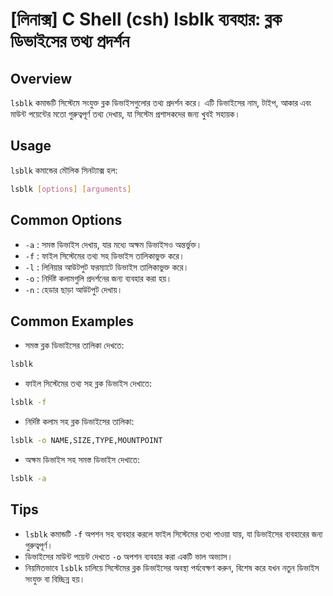 # [লিনাক্স] C Shell (csh) lsblk ব্যবহার: ব্লক ডিভাইসের তথ্য প্রদর্শন

## Overview
`lsblk` কমান্ডটি সিস্টেমে সংযুক্ত ব্লক ডিভাইসগুলোর তথ্য প্রদর্শন করে। এটি ডিভাইসের নাম, টাইপ, আকার এবং মাউন্ট পয়েন্টের মতো গুরুত্বপূর্ণ তথ্য দেখায়, যা সিস্টেম প্রশাসকদের জন্য খুবই সহায়ক।

## Usage
`lsblk` কমান্ডের মৌলিক সিনট্যাক্স হল:

```bash
lsblk [options] [arguments]
```

## Common Options
- `-a` : সমস্ত ডিভাইস দেখায়, যার মধ্যে অক্ষম ডিভাইসও অন্তর্ভুক্ত।
- `-f` : ফাইল সিস্টেমের তথ্য সহ ডিভাইস তালিকাভুক্ত করে।
- `-l` : লিনিয়ার আউটপুট ফরম্যাটে ডিভাইস তালিকাভুক্ত করে।
- `-o` : নির্দিষ্ট কলামগুলি প্রদর্শনের জন্য ব্যবহার করা হয়।
- `-n` : হেডার ছাড়া আউটপুট দেখায়।

## Common Examples
- সমস্ত ব্লক ডিভাইসের তালিকা দেখতে:

```bash
lsblk
```

- ফাইল সিস্টেমের তথ্য সহ ব্লক ডিভাইস দেখাতে:

```bash
lsblk -f
```

- নির্দিষ্ট কলাম সহ ব্লক ডিভাইসের তালিকা:

```bash
lsblk -o NAME,SIZE,TYPE,MOUNTPOINT
```

- অক্ষম ডিভাইস সহ সমস্ত ডিভাইস দেখাতে:

```bash
lsblk -a
```

## Tips
- `lsblk` কমান্ডটি `-f` অপশন সহ ব্যবহার করলে ফাইল সিস্টেমের তথ্য পাওয়া যায়, যা ডিভাইসের ব্যবহারের জন্য গুরুত্বপূর্ণ।
- ডিভাইসের মাউন্ট পয়েন্ট দেখতে `-o` অপশন ব্যবহার করা একটি ভাল অভ্যাস।
- নিয়মিতভাবে `lsblk` চালিয়ে সিস্টেমের ব্লক ডিভাইসের অবস্থা পর্যবেক্ষণ করুন, বিশেষ করে যখন নতুন ডিভাইস সংযুক্ত বা বিচ্ছিন্ন হয়।
